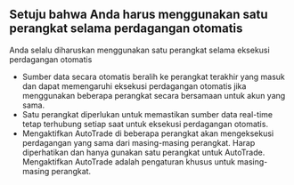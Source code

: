 ## Setuju bahwa Anda harus menggunakan satu perangkat selama perdagangan otomatis

Anda selalu diharuskan menggunakan satu perangkat selama eksekusi perdagangan otomatis
- Sumber data secara otomatis beralih ke perangkat terakhir yang masuk dan dapat memengaruhi eksekusi perdagangan otomatis jika menggunakan beberapa perangkat secara bersamaan untuk akun yang sama.
- Satu perangkat diperlukan untuk memastikan sumber data real-time tetap terhubung setiap saat untuk eksekusi perdagangan otomatis.
- Mengaktifkan AutoTrade di beberapa perangkat akan mengeksekusi perdagangan yang sama dari masing-masing perangkat. Harap diperhatikan dan hanya gunakan satu perangkat untuk AutoTrade. Mengaktifkan AutoTrade adalah pengaturan khusus untuk masing-masing perangkat.

